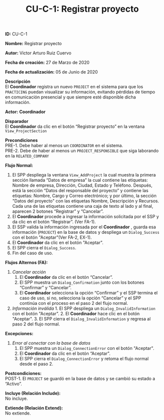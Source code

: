 ﻿--- 
layout: page 
title: "CU-C-1: Registrar proyecto" 
permalink: /design-specification/uc-descriptions/coordinator/cu-c-1/ 
hide_hero: true 
---
**ID:** CU-C-1  

**Nombre:** Registrar proyecto  

**Autor:** Victor Arturo Ruiz Cuervo  

**Fecha de creación:** 27 de Marzo de 2020  

**Fecha de actualización:** 05 de Junio de 2020  

**Descripción**  
El **Coordinador** registra un nuevo ``PROJECT`` en el sistema para que los ``PRACTICING`` puedan visualizar su información, evitando pérdidas de tiempo en comunicación presencial y que siempre esté disponible dicha información.   

**Actor:** **Coordinador**  

**Disparador**  
El **Coordinador** da clic en el botón “Registrar proyecto” en la ventana ``View_ProjectSection``   

**Precondiciones**  
PRE-1. Debe haber al menos un ``COORDINATOR`` en el sistema.  
PRE-2. Debe de haber al menos un ``PROJECT_RESPONSIBLE`` que siga laborando en la ``RELATED_COMPANY``  

**Flujo Normal:**  
1.	El SPP despliega la ventana ``View_AddProject`` la cual muestra la primera sección llamada “Datos de empresa” la cual contiene las etiquetas: Nombre de empresa, Dirección, Ciudad, Estado y Teléfono. Después, está la sección “Datos del responsable del proyecto” y contiene las etiquetas: Nombre, Cargo y Correo electrónico; y por último, la sección "Datos del proyecto" con las etiquetas Nombre, Descripción y Recursos. Cada una de las etiquetas contiene una caja de texto al lado y al final, aparecen 2 botones “Registrar” y “Cancelar”.
2.	El **Coordinador** procede a ingresar la información solicitada por el SSP y da clic en el botón “Registrar”. (Ver FA-1). 
3.	El SSP valida la información ingresada por el **Coordinador** , guarda esa información (``PROJECT``) en la base de datos y despliega un ``Dialog_Success`` con el botón "Aceptar"(Ver FA-2, EX-1). 
4.	El **Coordinador** da clic en el botón "Aceptar".
5.	El SPP cierra el ``Dialog_Success``.
6.	Fin del caso de uso.

**Flujos Alternos (FA):**  
  1. *Cancelar acción*
	  1.	El **Coordinador** da clic en el botón “Cancelar”.
	  2.	El SPP muestra un ``Dialog_Confirmation`` junto con los botones “Confirmar” y “Cancelar”. 
	  3.	El **Coordinador** selecciona la opción “Confirmar” y el SSP termina el caso de uso, si no, selecciona la opción “Cancelar” y el SPP continúa con el proceso en el paso 2 del flujo normal.
  2.	*Información inválida*
	  1.	El SPP despliega un ``Dialog_InvalidInformation`` con el botón "Aceptar".
	  2.	El **Coordinador** hace clic en el botón "Aceptar".
	  3.	El SPP cierra el ``Dialog_InvalidInformation`` y regresa al paso 2 del flujo normal.

**Excepciones:**  
   1. *Error al conectar con la base de datos*
	   1.	El SPP muestra un ``Dialog_ConnectionError`` con el botón "Aceptar". 
	   2.	El **Coordinador** da clic en el botón “Aceptar".
	   3.	El SPP cierra el ``Dialog_ConnectionError`` y retoma el flujo normal desde el paso 2. 

**Postcondiciones:**  
POST-1. El ``PROJECT`` se guardó en la base de datos y se cambió su estado a “Activo”.   

**Incluye (Relación Include):**    
No incluye.  

**Extiende (Relación Extend):**    
No extiende.  
